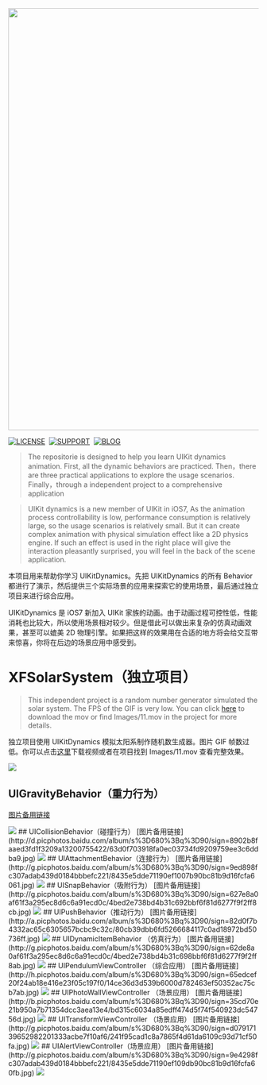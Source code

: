 <img src = "https://github.com/xiaofei86/UIKitDynamics/raw/master/Images/UIKitDynamicHeader.png" width = 850>

[![LICENSE](https://img.shields.io/badge/license-MIT-green.svg?style=flat-square)](https://raw.githubusercontent.com/xiaofei86/UIKitDynamics/master/LICENSE)&nbsp;
[![SUPPORT](https://img.shields.io/badge/support-iOS%207%2B%20-blue.svg?style=flat-square)](https://en.wikipedia.org/wiki/IOS_7)&nbsp;
[![BLOG](https://img.shields.io/badge/blog-xuyafei.cn-orange.svg?style=flat-square)](http://xuyafei.cn)&nbsp;

> The repositorie is designed to help you learn UIKit dynamics animation. First, all the dynamic behaviors are practiced. Then，there are three practical applications to explore the usage scenarios. Finally，through a independent project to a comprehensive application

> UIKit dynamics is a new member of UIKit in iOS7, As the animation process controllability is low, performance consumption is relatively large, so the usage scenarios is relatively small. But it can create complex animation with physical simulation effect like a 2D physics engine. If such an effect is used in the right place will give the interaction pleasantly surprised, you will feel in the back of the scene application.

本项目用来帮助你学习 UIKitDynamics。先把 UIKitDynamics 的所有 Behavior 都进行了演示，然后提供三个实际场景的应用来探索它的使用场景，最后通过独立项目来进行综合应用。

UIKitDynamics 是 iOS7 新加入 UIKit 家族的动画。由于动画过程可控性低，性能消耗也比较大，所以使用场景相对较少。但是借此可以做出来复杂的仿真动画效果，甚至可以媲美 2D 物理引擎。如果把这样的效果用在合适的地方将会给交互带来惊喜，你将在后边的场景应用中感受到。

# XFSolarSystem（独立项目）

> This independent project is a random number generator simulated the solar system. The FPS of the GIF is very low. You can click [here](https://github.com/xiaofei86/UIKit-Dynamics/raw/master/Images/11.mov) to download the mov or find Images/11.mov in the project for more details.  

独立项目使用 UIKitDynamics 模拟太阳系制作随机数生成器。图片 GIF 帧数过低。你可以点击[这里](https://github.com/xiaofei86/UIKit-Dynamics/raw/master/Images/11.mov)下载视频或者在项目找到 Images/11.mov 查看完整效果。

<img src = "https://github.com/xiaofei86/UIKit-Dynamics/raw/master/Images/11.gif">

## UIGravityBehavior（重力行为）
[图片备用链接](http://g.picphotos.baidu.com/album/s%3D680%3Bq%3D90/sign=9090b90bc81b9d168ec79969c3e5c5b2/a8773912b31bb0511e4f98fc307adab44bede0ff.jpg)

<img src = "https://github.com/xiaofei86/UIKit-Dynamics/raw/master/Images/1.gif">
## UICollisionBehavior（碰撞行为）
[图片备用链接](http://d.picphotos.baidu.com/album/s%3D680%3Bq%3D90/sign=8902b8faaed3fd1f3209a13200755422/63d0f703918fa0ec03734fd9209759ee3c6ddba9.jpg)

<img src = "https://github.com/xiaofei86/UIKit-Dynamics/raw/master/Images/2.gif">
## UIAttachmentBehavior（连接行为）
[图片备用链接](http://g.picphotos.baidu.com/album/s%3D680%3Bq%3D90/sign=9ed898fc307adab439d0184bbbefc221/8435e5dde71190ef1007b90bc81b9d16fcfa6061.jpg)

<img src = "https://github.com/xiaofei86/UIKit-Dynamics/raw/master/Images/3.gif">
## UISnapBehavior（吸附行为）
[图片备用链接](http://g.picphotos.baidu.com/album/s%3D680%3Bq%3D90/sign=627e8a0af61f3a295ec8d6c6a91ecd0c/4bed2e738bd4b31c692bbf6f81d6277f9f2ff8cb.jpg)

<img src = "https://github.com/xiaofei86/UIKit-Dynamics/raw/master/Images/4.gif">
## UIPushBehavior（推动行为）
[图片备用链接](http://a.picphotos.baidu.com/album/s%3D680%3Bq%3D90/sign=82d0f7b4332ac65c6305657bcbc9c32c/80cb39dbb6fd5266684117c0ad18972bd50736ff.jpg)

<img src = "https://github.com/xiaofei86/UIKit-Dynamics/raw/master/Images/5.gif">
## UIDynamicItemBehavior （仿真行为）
[图片备用链接](http://g.picphotos.baidu.com/album/s%3D680%3Bq%3D90/sign=62de8a0af61f3a295ec8d6c6a91ecd0c/4bed2e738bd4b31c698bbf6f81d6277f9f2ff8ab.jpg)

<img src = "https://github.com/xiaofei86/UIKit-Dynamics/raw/master/Images/6.gif">
## UIPendulumViewController （综合应用）
[图片备用链接](http://h.picphotos.baidu.com/album/s%3D680%3Bq%3D90/sign=65edcef20f24ab18e416e23f05c197f0/14ce36d3d539b6000d782463ef50352ac75cb7ab.jpg)

<img src = "https://github.com/xiaofei86/UIKit-Dynamics/raw/master/Images/7.gif">
## UIPhotoWallViewController （场景应用）
[图片备用链接](http://b.picphotos.baidu.com/album/s%3D680%3Bq%3D90/sign=35cd70e21b950a7b71354dcc3aea13e4/bd315c6034a85edff474d5f74f540923dc54756d.jpg)

<img src = "https://github.com/xiaofei86/UIKit-Dynamics/raw/master/Images/8.gif">
## UITransformViewController （场景应用）
[图片备用链接](http://g.picphotos.baidu.com/album/s%3D680%3Bq%3D90/sign=d07917139652982201333acbe7f10af6/241f95cad1c8a7865f4d61da6109c93d71cf50fa.jpg)

<img src = "https://github.com/xiaofei86/UIKit-Dynamics/raw/master/Images/9.gif">
## UIAlertViewController（场景应用）
[图片备用链接](http://g.picphotos.baidu.com/album/s%3D680%3Bq%3D90/sign=9e4298fc307adab439d0184bbbefc221/8435e5dde71190ef109db90bc81b9d16fcfa60fb.jpg)

<img src = "https://github.com/xiaofei86/UIKit-Dynamics/raw/master/Images/10.gif">
